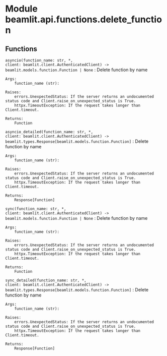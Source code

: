 Module beamlit.api.functions.delete_function
============================================

Functions
---------

`asyncio(function_name: str, *, client: beamlit.client.AuthenticatedClient) ‑> beamlit.models.function.Function | None`
:   Delete function by name
    
    Args:
        function_name (str):
    
    Raises:
        errors.UnexpectedStatus: If the server returns an undocumented status code and Client.raise_on_unexpected_status is True.
        httpx.TimeoutException: If the request takes longer than Client.timeout.
    
    Returns:
        Function

`asyncio_detailed(function_name: str, *, client: beamlit.client.AuthenticatedClient) ‑> beamlit.types.Response[beamlit.models.function.Function]`
:   Delete function by name
    
    Args:
        function_name (str):
    
    Raises:
        errors.UnexpectedStatus: If the server returns an undocumented status code and Client.raise_on_unexpected_status is True.
        httpx.TimeoutException: If the request takes longer than Client.timeout.
    
    Returns:
        Response[Function]

`sync(function_name: str, *, client: beamlit.client.AuthenticatedClient) ‑> beamlit.models.function.Function | None`
:   Delete function by name
    
    Args:
        function_name (str):
    
    Raises:
        errors.UnexpectedStatus: If the server returns an undocumented status code and Client.raise_on_unexpected_status is True.
        httpx.TimeoutException: If the request takes longer than Client.timeout.
    
    Returns:
        Function

`sync_detailed(function_name: str, *, client: beamlit.client.AuthenticatedClient) ‑> beamlit.types.Response[beamlit.models.function.Function]`
:   Delete function by name
    
    Args:
        function_name (str):
    
    Raises:
        errors.UnexpectedStatus: If the server returns an undocumented status code and Client.raise_on_unexpected_status is True.
        httpx.TimeoutException: If the request takes longer than Client.timeout.
    
    Returns:
        Response[Function]